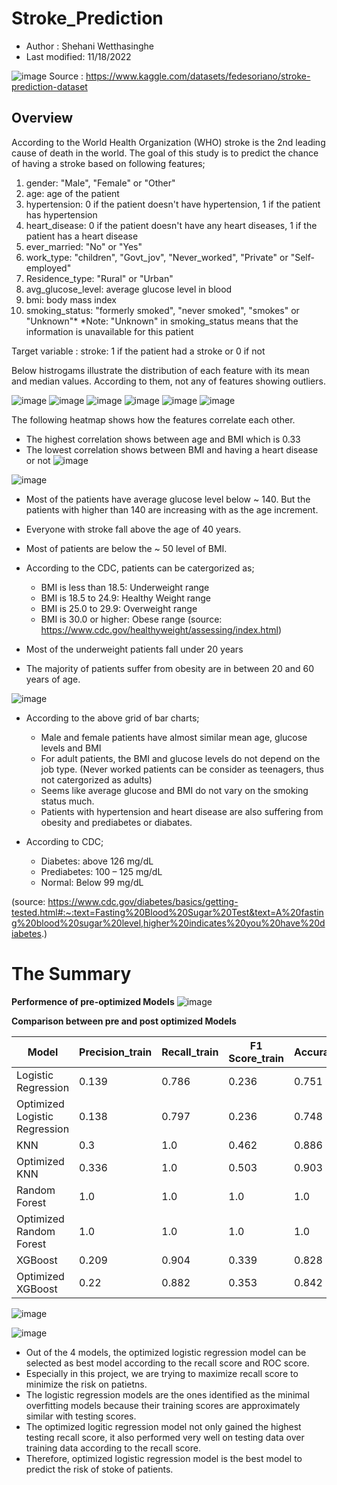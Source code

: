 # Stroke_Prediction
- Author : Shehani Wetthasinghe
- Last modified: 11/18/2022

![image](https://user-images.githubusercontent.com/50593017/200030044-6d5a4985-db9a-430a-bb79-5007dc8ba86a.png)
Source : https://www.kaggle.com/datasets/fedesoriano/stroke-prediction-dataset

## Overview
According to the World Health Organization (WHO) stroke is the 2nd leading cause of death in the world. The goal of this study is to predict the chance of having a stroke based on following features;

1. gender: "Male", "Female" or "Other"
2. age: age of the patient
3. hypertension: 0 if the patient doesn't have hypertension, 1 if the patient has hypertension
4. heart_disease: 0 if the patient doesn't have any heart diseases, 1 if the patient has a heart disease
5. ever_married: "No" or "Yes"
6. work_type: "children", "Govt_jov", "Never_worked", "Private" or "Self-employed"
7. Residence_type: "Rural" or "Urban"
8. avg_glucose_level: average glucose level in blood
9. bmi: body mass index
10. smoking_status: "formerly smoked", "never smoked", "smokes" or "Unknown"*
*Note: "Unknown" in smoking_status means that the information is unavailable for this patient

Target variable : stroke: 1 if the patient had a stroke or 0 if not

Below histrogams illustrate the distribution of each feature with its mean and median values.
According to them, not any of features showing outliers.

![image](https://user-images.githubusercontent.com/50593017/202753632-0dc3c07c-5885-4b81-9cce-7ea54a3b40b3.png)
![image](https://user-images.githubusercontent.com/50593017/202753661-564c96be-7cea-4ac9-b351-664bf6e6c4ec.png)
![image](https://user-images.githubusercontent.com/50593017/202753679-e8fe6881-2064-402a-8d6d-f486f69c4d23.png)
![image](https://user-images.githubusercontent.com/50593017/202753697-ca229645-cbf2-40c3-a9ab-6edc3ea2c9ff.png)
![image](https://user-images.githubusercontent.com/50593017/202753720-3e2ad6ed-6ef1-4f51-a1ec-f8d5f0a392c0.png)
![image](https://user-images.githubusercontent.com/50593017/202753756-6120676d-6bd2-47cb-893c-a9ea1ccd839d.png)


The following heatmap shows how the features correlate each other.
  - The highest correlation shows between age and BMI which is 0.33
  - The lowest correlation shows between BMI and having a heart disease or not
![image](https://user-images.githubusercontent.com/50593017/202748908-dc8f9cf0-d35d-46ad-8457-2f30208627ab.png)

![image](https://user-images.githubusercontent.com/50593017/202754577-f36c6e50-a83b-4552-8745-7c5d4b4820d1.png)

- Most of the patients have average glucose level below ~ 140. But the patients with higher than 140 are increasing with as the age increment.
- Everyone with stroke fall above the age of 40 years.
- Most of patients are below the ~ 50 level of BMI.
- According to the CDC, patients can be catergorized as;
  - BMI is less than 18.5: Underweight range
  - BMI is 18.5 to 24.9: Healthy Weight range
  - BMI is 25.0 to 29.9: Overweight range
  - BMI is 30.0 or higher: Obese range
(source: https://www.cdc.gov/healthyweight/assessing/index.html)

- Most of the underweight patients fall under 20 years
- The majority of patients suffer from obesity are in between 20 and 60 years of age.

![image](https://user-images.githubusercontent.com/50593017/202755071-3dcb0f7c-3738-434a-91ea-8cc803df457c.png)

- According to the above grid of bar charts;

  - Male and female patients have almost similar mean age, glucose levels and BMI
  - For adult patients, the BMI and glucose levels do not depend on the job type. (Never worked patients can be consider as teenagers, thus not catergorized as adults)
  - Seems like average glucose and BMI do not vary on the smoking status much.
  - Patients with hypertension and heart disease are also suffering from obesity and prediabetes or diabates.

- According to CDC;
  - Diabetes: above 126 mg/dL
  - Prediabetes: 100 – 125 mg/dL
  - Normal: Below 99 mg/dL
 
(source: https://www.cdc.gov/diabetes/basics/getting-tested.html#:~:text=Fasting%20Blood%20Sugar%20Test&text=A%20fasting%20blood%20sugar%20level,higher%20indicates%20you%20have%20diabetes.)


# The Summary

**Performence of pre-optimized Models**
![image](https://user-images.githubusercontent.com/50593017/205737738-6e034c27-c22b-4d32-8d9e-0588f4a5a334.png)

**Comparison between pre and post optimized Models**

|Model|Precision\_train|Recall\_train|F1 Score\_train|Accuracy\_train|ROC AUC Score\_train|Precision\_test|Recall\_test|F1 Score\_test|Accuracy\_test|ROC AUC Score\_test|
|---|---|---|---|---|---|---|---|---|---|---|
|Logistic Regression|0\.139|0\.786|0\.236|0\.751|0\.846|0\.128|0\.758|0\.22|0\.739|0\.84|
|Optimized Logistic Regression|0\.138|0\.797|0\.236|0\.748|0\.846|0\.131|0\.806|0\.225|0\.73|0\.841|
|KNN|0\.3|1\.0|0\.462|0\.886|0\.997|0\.076|0\.29|0\.12|0\.793|0\.635|
|Optimized KNN|0\.336|1\.0|0\.503|0\.903|0\.997|0\.075|0\.242|0\.115|0\.818|0\.614|
|Random Forest|1\.0|1\.0|1\.0|1\.0|1\.0|0\.089|0\.161|0\.115|0\.879|0\.749|
|Optimized Random Forest|1\.0|1\.0|1\.0|1\.0|1\.0|0\.074|0\.081|0\.077|0\.906|0\.755|
|XGBoost|0\.209|0\.904|0\.339|0\.828|0\.94|0\.128|0\.597|0\.211|0\.783|0\.779|
|Optimized XGBoost|0\.22|0\.882|0\.353|0\.842|0\.932|0\.135|0\.613|0\.222|0\.791|0\.788|


![image](https://user-images.githubusercontent.com/50593017/205737955-9bf9e48d-2086-45c5-a582-d0fd594178f2.png)

![image](https://user-images.githubusercontent.com/50593017/205738602-2b249122-f3d4-4092-957d-14c2ee692a11.png)


- Out of the 4 models, the optimized logistic regression model can be selected as best model according to the recall score and ROC score.
- Especially in this project, we are trying to maximize recall score to minimize the risk on patietns.
- The logistic regression models are the ones identified as the minimal overfitting models because their training scores are approximately similar with testing scores.
- The optimized logitic regression model not only gained the highest testing recall score, it also performed very well on testing data over training data according to the recall score.
- Therefore, optimized logistic regression model is the best model to predict the risk of stoke of patients.
